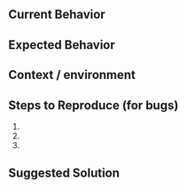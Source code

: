 <!--- Provide a general summary of the issue in the Title above -->
## Current Behavior
<!--- If describing a bug, tell us what happens instead of the expected behavior -->
<!--- If suggesting a change/improvement, explain the difference from current behavior -->

## Expected Behavior
<!--- If you're describing a bug, tell us what should happen -->
<!--- If you're suggesting a change/improvement, tell us how it should work -->

## Context / environment
<!--- How has this issue affected you? What are you trying to accomplish? -->
<!--- Providing context helps us come up with a solution that is most useful in the real world -->
<!--- Include as many relevant details about the environment you experienced the bug in -->

## Steps to Reproduce (for bugs)
<!--- Provide a link to a live example, or an unambiguous set of steps to -->
<!--- reproduce this bug. Include code to reproduce, if relevant -->
1.
2.
3.

## Suggested Solution
<!--- Not obligatory, but suggest a fix/reason for the bug, -->
<!--- or ideas how to implement the addition or change -->
